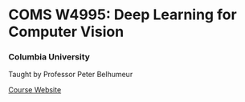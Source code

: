 # COMS W4995: Deep Learning for Computer Vision
### Columbia University
Taught by Professor Peter Belhumeur

[Course Website](https://www.deeplearningforcomputervision.com/)
